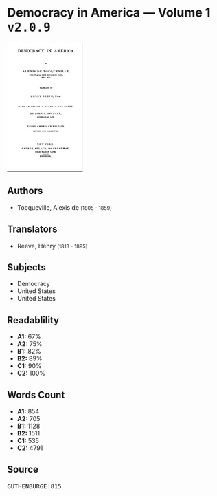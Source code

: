 # Democracy in America — Volume 1 <kbd>v2.0.9</kbd>

![](./cover.medium.jpg "")

## Authors


 - Tocqueville, Alexis de <small>(1805 - 1859)</small>

## Translators


 - Reeve, Henry <small>(1813 - 1895)</small>

## Subjects


 - Democracy
 - United States
 - United States

## Readablility


 - **A1:** 67%
 - **A2:** 75%
 - **B1:** 82%
 - **B2:** 89%
 - **C1:** 90%
 - **C2:** 100%

## Words Count


 - **A1:** 854
 - **A2:** 705
 - **B1:** 1128
 - **B2:** 1511
 - **C1:** 535
 - **C2:** 4791

## Source


<kbd>GUTHENBURGE:815</kbd>

